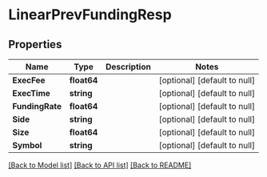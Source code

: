 # LinearPrevFundingResp

## Properties
Name | Type | Description | Notes
------------ | ------------- | ------------- | -------------
**ExecFee** | **float64** |  | [optional] [default to null]
**ExecTime** | **string** |  | [optional] [default to null]
**FundingRate** | **float64** |  | [optional] [default to null]
**Side** | **string** |  | [optional] [default to null]
**Size** | **float64** |  | [optional] [default to null]
**Symbol** | **string** |  | [optional] [default to null]

[[Back to Model list]](../README.md#documentation-for-models) [[Back to API list]](../README.md#documentation-for-api-endpoints) [[Back to README]](../README.md)


